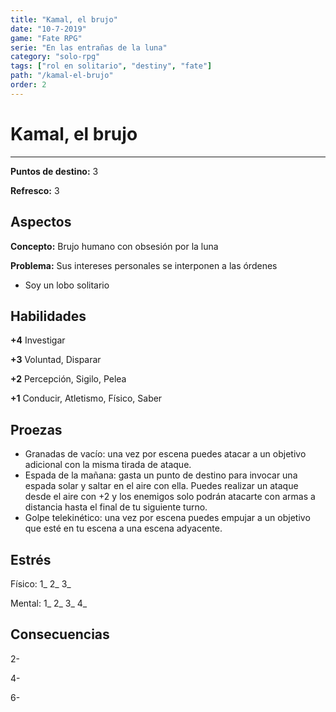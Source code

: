 ```yaml
---
title: "Kamal, el brujo"
date: "10-7-2019"
game: "Fate RPG"
serie: "En las entrañas de la luna"
category: "solo-rpg"
tags: ["rol en solitario", "destiny", "fate"]
path: "/kamal-el-brujo"
order: 2
---
```



# Kamal, el brujo
---


**Puntos de destino:** 3


**Refresco:** 3


## Aspectos
**Concepto:** Brujo humano con obsesión por la luna


**Problema:** Sus intereses personales se interponen a las órdenes


- Soy un lobo solitario
 


## Habilidades
**+4** Investigar


**+3** Voluntad, Disparar


**+2** Percepción, Sigilo, Pelea


**+1** Conducir, Atletismo, Físico, Saber


## Proezas
- Granadas de vacío: una vez por escena puedes atacar a un objetivo adicional con la misma tirada de ataque.
- Espada de la mañana: gasta un punto de destino para invocar una espada solar y saltar en el aire con ella. Puedes realizar un ataque desde el aire con +2 y los enemigos solo podrán atacarte con armas a distancia hasta el final de tu siguiente turno.
- Golpe telekinético: una vez por escena puedes empujar a un objetivo que esté en tu escena a una escena adyacente.


## Estrés
Físico: 1_ 2_ 3_


Mental: 1_ 2_ 3_ 4_


## Consecuencias
2- 


4- 


6-